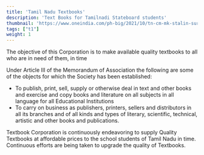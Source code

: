 ```yaml
---
title: 'Tamil Nadu Textbooks'
description: 'Text Books for Tamilnadi Stateboard students'
thumbnail: 'https://www.oneindia.com/ph-big/2021/10/tn-cm-mk-stalin-surprise-visit-to-government-school-students-hostel_163306361650.jpg'
tags: ["t1"]
weight: 1
---
```


The objective of this Corporation is to make available quality textbooks to all who are in need of them, in time

Under Article III of the Memorandum of Association the following are some of the objects for which the Society has been established:

- To publish, print, sell, supply or otherwise deal in text and other books and exercise and copy books and literature on all subjects in all language for all Educational Institutions
- To carry on business as publishers, printers, sellers and distributors in all its branches and of all kinds and types of literary, scientific, technical, artistic and other books and publications.

Textbook Corporation is continuously endeavoring to supply Quality Textbooks at affordable prices to the school students of Tamil Nadu in time. Continuous efforts are being taken to upgrade the quality of Textbooks. 

